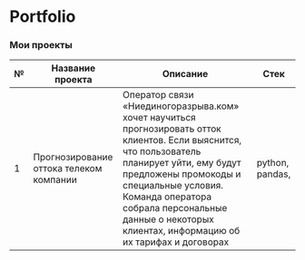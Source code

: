 # Portfolio

### Мои проекты

|№|Название проекта|Описание|Стек|
|-|--------|---|-|
|1|Прогнозирование оттока телеком компании|Оператор связи «Ниединогоразрыва.ком» хочет научиться прогнозировать отток клиентов. Если выяснится, что пользователь планирует уйти, ему будут предложены промокоды и специальные условия. Команда оператора собрала персональные данные о некоторых клиентах, информацию об их тарифах и договорах|python, pandas, |

